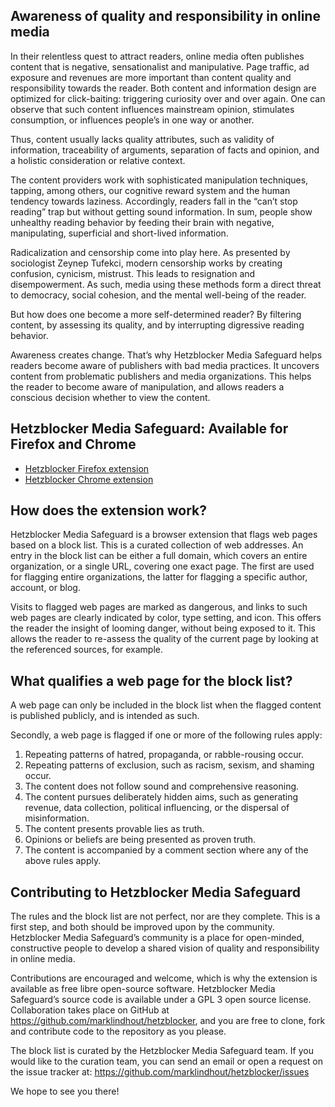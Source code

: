 ## Awareness of quality and responsibility in online media

In their relentless quest to attract readers, online media often publishes content that is negative, sensationalist and manipulative.
Page traffic, ad exposure and revenues are more important than content quality and responsibility towards the reader.
Both content and information design are optimized for click-baiting: triggering curiosity over and over again.
One can observe that such content influences mainstream opinion, stimulates consumption, or influences people’s in one way or another.

Thus, content usually lacks quality attributes, such as validity of information, traceability of arguments, separation of facts and opinion, and a holistic consideration or relative context.

The content providers work with sophisticated manipulation techniques, tapping, among others, our cognitive reward system and the human tendency towards laziness.
Accordingly, readers fall in the “can’t stop reading” trap but without getting sound information.
In sum, people show unhealthy reading behavior by feeding their brain with negative, manipulating, superficial and short-lived information.

Radicalization and censorship come into play here.
As presented by sociologist Zeynep Tufekci, modern censorship works by creating confusion, cynicism, mistrust.
This leads to resignation and disempowerment.
As such, media using these methods form a direct threat to democracy, social cohesion, and the mental well-being of the reader.

But how does one become a more self-determined reader?
By filtering content, by  assessing its quality, and by interrupting digressive reading behavior.

Awareness creates change.
That’s why Hetzblocker Media Safeguard helps readers become aware of publishers with bad media practices.
It uncovers content from problematic publishers and media organizations.
This helps the reader to become aware of manipulation, and allows readers a conscious decision whether to view the content.

## Hetzblocker Media Safeguard: Available for Firefox and Chrome

  - [Hetzblocker Firefox extension](https://addons.mozilla.org/en-US/firefox/addon/hetzblocker/)
  - [Hetzblocker Chrome extension](https://chrome.google.com/webstore/detail/hetzblocker/mhmohgpdkkegialpboobiebjjhgjabii)

## How does the extension work?

Hetzblocker Media Safeguard is a browser extension that flags web pages based on a block list.
This is a curated collection of web addresses.
An entry in the block list can be either a full domain, which covers an entire organization, or a single URL, covering one exact page.
The first are used for flagging entire organizations, the latter for flagging a specific author, account, or blog.

Visits to flagged web pages are marked as dangerous, and links to such web pages are clearly indicated by color, type setting, and icon.
This offers the reader the insight of looming danger, without being exposed to it.
This allows the reader to re-assess the quality of the current page by looking at the referenced sources, for example.

## What qualifies a web page for the block list?

A web page can only be included in the block list when the flagged content is published publicly, and is intended as such.

Secondly, a web page is flagged if one or more of the following rules apply:

1. Repeating patterns of hatred, propaganda, or rabble-rousing occur.
2. Repeating patterns of exclusion, such as racism, sexism, and shaming occur.
3. The content does not follow sound and comprehensive reasoning.
4. The content pursues deliberately hidden aims, such as generating revenue, data collection, political influencing, or the dispersal of misinformation.
5. The content presents provable lies as truth.
6. Opinions or beliefs are being presented as proven truth.
7. The content is accompanied by a comment section where any of the above rules apply.

## Contributing to Hetzblocker Media Safeguard

The rules and the block list are not perfect, nor are they complete.
This is a first step, and both should be improved upon by the community.
Hetzblocker Media Safeguard’s community is a place for open-minded, constructive people to develop a shared vision of quality and responsibility in online media.

Contributions are encouraged and welcome, which is why the extension is available as free libre open-source software.
Hetzblocker Media Safeguard’s source code is available under a GPL 3 open source license.
Collaboration takes place on GitHub at https://github.com/marklindhout/hetzblocker, and you are free to clone, fork and contribute code to the repository as you please.

The block list is curated by the Hetzblocker Media Safeguard team.
If you would like to the curation team, you can send an email or open a request on the issue tracker at: https://github.com/marklindhout/hetzblocker/issues

We hope to see you there!
